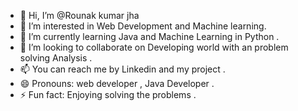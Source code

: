 - 👋 Hi, I’m @Rounak kumar jha 
- 👀 I’m interested in Web Development and Machine learning.
- 🌱 I’m currently learning Java and Machine Learning in Python .
- 💞️ I’m looking to collaborate on Developing world with an problem solving Analysis .
- 📫 You can reach me by Linkedin and my project . 
- 😄 Pronouns: web developer , Java Developer .
- ⚡ Fun fact: Enjoying solving the problems .

<!---
Rounak-webdev/Rounak-webdev is a ✨ special ✨ repository because its `README.md` (this file) appears on your GitHub profile.
You can click the Preview link to take a look at your changes.
--->
